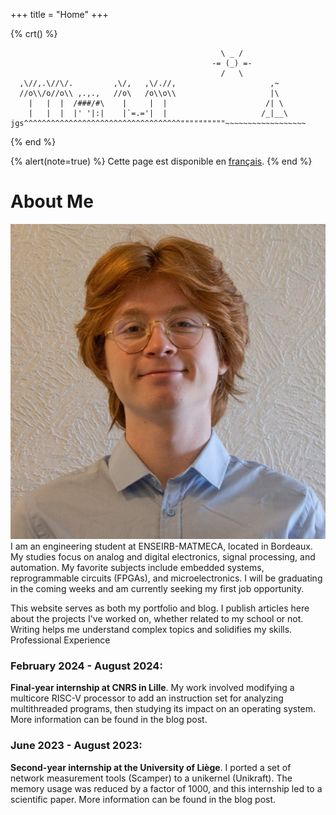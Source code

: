+++
 title = "Home"
+++

{% crt() %}
```
                                               \ _ /
                                             -= (_) =-
                                               /   \
  ,\//,.\//\/.         ,\/,   ,\/.//,                     ,~
  //o\\/o//o\\ ,.,.,   //o\   /o\\o\\                     |\
    |   |  |  /###/#\    |     |  |                      /| \
    |   |  |  |' '|:|    |`=.='|  |                     /_|__\
jgs^^^^^^^^^^^^^^^^^^^^^^^^^^^^^^^^^^^""""""""""~~~~~~~~~~~~~~~~~~
```
{% end %}


{% alert(note=true) %}
Cette page est disponible en [français](/fr).
{% end %}


About Me
===

![me](profile.png#end#no-hover)
I am an engineering student at ENSEIRB-MATMECA, located in Bordeaux. My studies focus on analog and digital electronics, signal processing, and automation. My favorite subjects include embedded systems, reprogrammable circuits (FPGAs), and microelectronics. I will be graduating in the coming weeks and am currently seeking my first job opportunity.

This website serves as both my portfolio and blog. I publish articles here about the projects I've worked on, whether related to my school or not. Writing helps me understand complex topics and solidifies my skills.
Professional Experience

### February 2024 - August 2024:

**Final-year internship at CNRS in Lille**. My work involved modifying a multicore RISC-V processor to add an instruction set for analyzing multithreaded programs, then studying its impact on an operating system. More information can be found in the blog post.

### June 2023 - August 2023:

**Second-year internship at the University of Liège**. I ported a set of network measurement tools (Scamper) to a unikernel (Unikraft). The memory usage was reduced by a factor of 1000, and this internship led to a scientific paper. More information can be found in the blog post.

